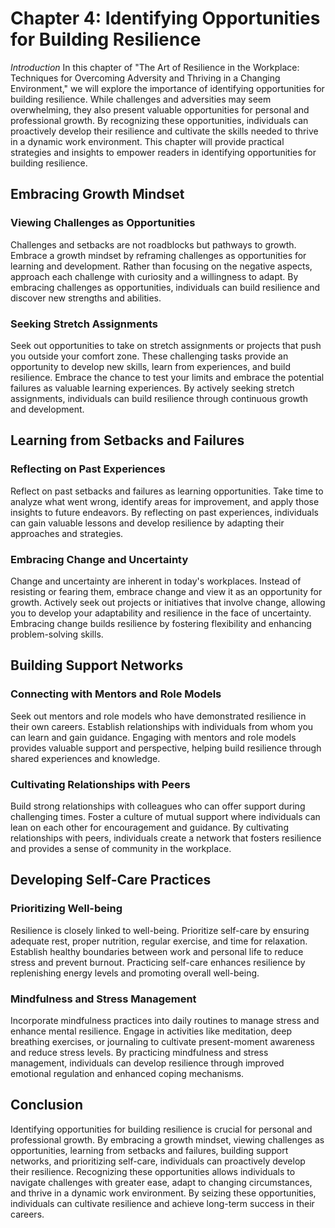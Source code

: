 Chapter 4: Identifying Opportunities for Building Resilience
============================================================

*Introduction* In this chapter of "The Art of Resilience in the Workplace: Techniques for Overcoming Adversity and Thriving in a Changing Environment," we will explore the importance of identifying opportunities for building resilience. While challenges and adversities may seem overwhelming, they also present valuable opportunities for personal and professional growth. By recognizing these opportunities, individuals can proactively develop their resilience and cultivate the skills needed to thrive in a dynamic work environment. This chapter will provide practical strategies and insights to empower readers in identifying opportunities for building resilience.

Embracing Growth Mindset
------------------------

### Viewing Challenges as Opportunities

Challenges and setbacks are not roadblocks but pathways to growth. Embrace a growth mindset by reframing challenges as opportunities for learning and development. Rather than focusing on the negative aspects, approach each challenge with curiosity and a willingness to adapt. By embracing challenges as opportunities, individuals can build resilience and discover new strengths and abilities.

### Seeking Stretch Assignments

Seek out opportunities to take on stretch assignments or projects that push you outside your comfort zone. These challenging tasks provide an opportunity to develop new skills, learn from experiences, and build resilience. Embrace the chance to test your limits and embrace the potential failures as valuable learning experiences. By actively seeking stretch assignments, individuals can build resilience through continuous growth and development.

Learning from Setbacks and Failures
-----------------------------------

### Reflecting on Past Experiences

Reflect on past setbacks and failures as learning opportunities. Take time to analyze what went wrong, identify areas for improvement, and apply those insights to future endeavors. By reflecting on past experiences, individuals can gain valuable lessons and develop resilience by adapting their approaches and strategies.

### Embracing Change and Uncertainty

Change and uncertainty are inherent in today's workplaces. Instead of resisting or fearing them, embrace change and view it as an opportunity for growth. Actively seek out projects or initiatives that involve change, allowing you to develop your adaptability and resilience in the face of uncertainty. Embracing change builds resilience by fostering flexibility and enhancing problem-solving skills.

Building Support Networks
-------------------------

### Connecting with Mentors and Role Models

Seek out mentors and role models who have demonstrated resilience in their own careers. Establish relationships with individuals from whom you can learn and gain guidance. Engaging with mentors and role models provides valuable support and perspective, helping build resilience through shared experiences and knowledge.

### Cultivating Relationships with Peers

Build strong relationships with colleagues who can offer support during challenging times. Foster a culture of mutual support where individuals can lean on each other for encouragement and guidance. By cultivating relationships with peers, individuals create a network that fosters resilience and provides a sense of community in the workplace.

Developing Self-Care Practices
------------------------------

### Prioritizing Well-being

Resilience is closely linked to well-being. Prioritize self-care by ensuring adequate rest, proper nutrition, regular exercise, and time for relaxation. Establish healthy boundaries between work and personal life to reduce stress and prevent burnout. Practicing self-care enhances resilience by replenishing energy levels and promoting overall well-being.

### Mindfulness and Stress Management

Incorporate mindfulness practices into daily routines to manage stress and enhance mental resilience. Engage in activities like meditation, deep breathing exercises, or journaling to cultivate present-moment awareness and reduce stress levels. By practicing mindfulness and stress management, individuals can develop resilience through improved emotional regulation and enhanced coping mechanisms.

Conclusion
----------

Identifying opportunities for building resilience is crucial for personal and professional growth. By embracing a growth mindset, viewing challenges as opportunities, learning from setbacks and failures, building support networks, and prioritizing self-care, individuals can proactively develop their resilience. Recognizing these opportunities allows individuals to navigate challenges with greater ease, adapt to changing circumstances, and thrive in a dynamic work environment. By seizing these opportunities, individuals can cultivate resilience and achieve long-term success in their careers.
